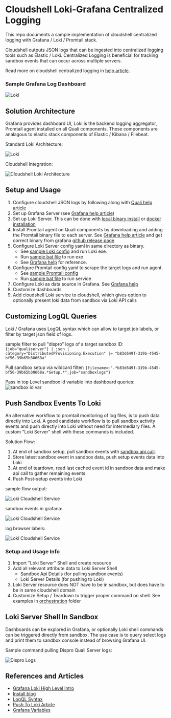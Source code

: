 # Cloudshell Loki-Grafana Centralized Logging 
This repo documents a sample implementation of cloudshell centralized logging with Grafana / Loki / Promtail stack.

Cloudshell outputs JSON logs that can be ingested into centralized logging tools such as Elastic / Loki.
Centralized Logging is beneficial for tracking sandbox events that can occur across multiple servers.

Read more on cloudshell centralized logging in [help article](https://help.quali.com/Online%20Help/0.0/Portal/Content/IG/CentralLog/central-logging-overview.htm?Highlight=centralized%20logging).

### Sample Grafana Log Dashboard
![Loki](images/sample_error_dashboard.png)

## Solution Architecture
Grafana provides dashboard UI, Loki is the backend logging aggregator, Promtail agent installed on all Quali components.
These components are analagous to elastic stack components of Elastic / Kibana / Filebeat.

Standard Loki Architecture:

![Loki](images/loki-architecture.png)

Cloudshell Integration:

![Cloudshell Loki Architecture](images/cloudshell-loki-architecture.drawio.png)

## Setup and Usage
1. Configure cloudshell JSON logs by following along with [Quali help article](https://help.quali.com/Online%20Help/0.0/Portal/Content/IG/CentralLog/central-logging-overview.htm?tocpath=Installation%20and%20Configuration%7CCloudShell%20Suite%7CCentral%20Logging%20Configuration%7C_____0)
2. Set up Grafana Server (see [Grafana help article](https://grafana.com/docs/grafana/latest/setup-grafana/installation/))
3. Set up Loki Server. This can be done with [local binary install](https://grafana.com/docs/loki/latest/installation/local/) or [docker installation](https://grafana.com/docs/loki/latest/installation/docker/)
4. Install Promtail agent on Quali components by downloading and adding the Promtail binary file to each server. See [Grafana help article](https://grafana.com/docs/loki/latest/clients/promtail/installation/) and get correct binary from grafana [github release page](https://github.com/grafana/loki/releases)
5. Configure Loki Server config yaml in same directory as binary. 
   - See [sample Loki config](loki-promtail/loki-windows-amd64/loki-local-config.yaml) and run Loki exe.
   - Run [sample bat file](loki-promtail/loki-windows-amd64/run_loki.bat) to run exe
   - See [Grafana help](https://grafana.com/docs/loki/latest/configuration/) for reference.
6. Configure Promtail config yaml to scrape the target logs and run agent. 
   - See [sample Promtail config](loki-promtail/promtail-windows-amd64/promtail-local-config.yaml)
   - Run [sample bat file](loki-promtail/promtail-windows-amd64/run_promtail.bat) to run service
7. Configure Loki as data source in Grafana. See [Grafana help](https://grafana.com/docs/grafana/latest/datasources/loki/)
8. Customize dashboards
9. Add cloudshell Loki service to cloudshell, which gives option to optionally present loki data from sandbox via Loki API calls

## Customizing LogQL Queries
Loki / Grafana uses LogQL syntax which can allow to target job labels, or filter by target json field of logs.

sample filter to pull "dispro" logs of a target sandbox ID:
`{job="qualiserver"} | json | category="DistributedProvisioning.Execution" |= "b83d649f-319b-4545-bf56-39b65b30668a"`

Pull sandbox setup via wildcard filter:
`{filename=~".*b83d649f-319b-4545-bf56-39b65b30668a.*Setup.*",job="sandboxlogs"}`

Pass in top Level sandbox id variable into dashboard queries:
![sandbox id var](images/sandbox_id_variable.png)

## Push Sandbox Events To Loki
An alternative workflow to promtail monitoring of log files, is to push data directly into Loki. 
A good candidate workflow is to pull sandbox activity events and push directly into Loki without need for intermediary files. 
A custom "Loki Server" shell with these commands is included.

Solution Flow:
1. At end of sandbox setup, pull sandbox events with [sandbox api call](https://help.quali.com/Online%20Help/0.0/Portal/Content/API/RefGuides/Sndbx-REST-API/REST-API-V2-Ref-Guide.htm?Highlight=sandbox%20api#sandbox10).
2. Store latest sandbox event in sandbox data, push setup events data into Loki
3. At end of teardown, read last cached event id in sandbox data and make api call to gather remaining events
4. Push Post-setup events into Loki

sample flow output:

![Loki Cloudshell Service](images/loki_sandbox_events.png)

sandbox events in grafana:

![Loki Cloudshell Service](images/grafana_sandbox_events.png)

log browser labels:

![Loki Cloudshell Service](images/loki_pusher_labels.png)

### Setup and Usage Info
1. Import "Loki Server" Shell and create resource
2. Add all relevant attribute data to Loki Server Shell
   - Sandbox Api Details (for pulling sandbox events)
   - Loki Server Details (for pushing to Loki)
3. Loki Server resource does NOT have to be in sandbox, but does have to be in same cloudshell domain
4. Customize Setup / Teardown to trigger proper command on shell. See examples in [orchestration](orchestration) folder

## Loki Server Shell In Sandbox
Dashboards can be explored in Grafana, or optionally Loki shell commands can be triggered directly from sandbox.
The use case is to query select logs and print them to sandbox console instead of browsing Grafana UI.

Sample command pulling Dispro Quali Server logs:

![Dispro Logs](images/get_logs_sample.png)



## References and Articles
- [Grafana Loki High Level Intro](https://youtu.be/1obKa6UhlkY)
- [Install blog](https://reachmnadeem.wordpress.com/2020/12/30/log-scrapping-made-easy-with-grafana-loki-in-windows/)
- [LogQL Syntax](https://grafana.com/docs/loki/latest/logql/log_queries/)
- [Push To Loki Article](https://medium.com/geekculture/pushing-logs-to-loki-without-using-promtail-fc31dfdde3c6)
- [Grafana Variables](https://stackoverflow.com/a/69891457)

